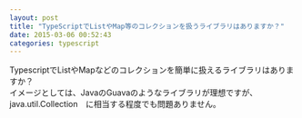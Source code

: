 ```yaml
---
layout: post
title: "TypeScriptでListやMap等のコレクションを扱うライブラリはありますか？"
date: 2015-03-06 00:52:43
categories: typescript
---
```

<p>TypescriptでListやMapなどのコレクションを簡単に扱えるライブラリはありますか？<br>
イメージとしては、JavaのGuavaのようなライブラリが理想ですが、<br>
java.util.Collection　に相当する程度でも問題ありません。</p>
